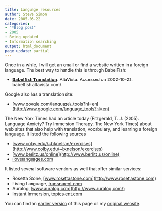```yaml
---
title: Language resources
author: Steve Simon
date: 2005-03-22
categories:
- "*Blog post"
- 2005
- Being updated
- Information searching
output: html_document
page_update: partial
---
```

Once in a while, I will get an email or find a website written in a
foreign language. The best way to handle this is through BabelFish:

- **[Babelfish Translation](http://babelfish.altavista.com/%20)**.
AltaVista. Accessed on 2002-10-23. babelfish.altavista.com/

Google also has a translation site:

- [www.google.com/language\_tools?hl=en](http://www.google.com/language_tools?hl=en)

The New York Times had an article today (Fitzgerald, T. J. (2005).
Language Anxiety? Try Immersion Therapy. The New York Times) about web
sites that also help with translation, vocabulary, and learning a
foreign language. It listed the following sources

- [www.colby.edu/\~bknelson/exercises](http://www.colby.edu/~bknelson/exercises)
- [www.berlitz.us/online](http://www.berlitz.us/online)
- [ilovelanguages.com](http://ilovelanguages.com/)

It listed several software vendors as well that offer similar services:

- Rosetta Stone, [www.rosettastone.com](http://www.rosettastone.com)
- Living Language, [transparent.com](http://transparent.com/)
- Auralog, [www.auralog.com](http://www.auralog.com/)
- Instant Immersion, [topics-ent.com](http://topics-ent.com/)

You can find an [earlier version][sim1] of this page on my [original website][sim2].


[sim1]: http://www.pmean.com/05/LanguageResources.html
[sim2]: http://www.pmean.com/original_site.html

